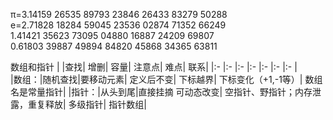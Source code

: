 π=3.14159 26535 89793 23846 26433 83279 50288  
e=2.71828 18284 59045 23536 02874 71352 66249  
  1.41421 35623 73095 04880 16887 24209 69807  
  0.61803 39887 49894 84820 45868 34365 63811  
  
数组和指针
|     |查找|  增删|                 容量|      注意点|                          难点|               联系|
|:-       |:-            |:-             |:-          |:-            |:-            |:-            |        
|数组：|随机查找|要移动元素|  定义后不变|  下标越界|                        下标变化（+1,-1等）|  数组名是常量指针|
|指针：|从头到尾|直接挂摘          可动态改变|   空指针、野指针；内存泄露，重复释放|  多级指针|            指针数组|
